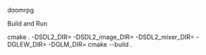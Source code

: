 doomrpg

Build and Run

cmake . -DSDL2_DIR=<PATH> -DSDL2_image_DIR=<PATH> -DSDL2_mixer_DIR=<PATH> -DGLEW_DIR=<PATH> -DGLM_DIR=<PATH>
cmake --build .